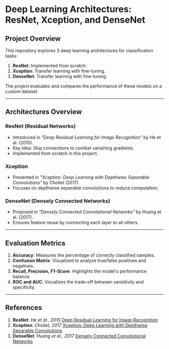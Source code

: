 # Deep Learning Architectures: ResNet, Xception, and DenseNet

## Project Overview
This repository explores 3 deep learning architectures for classification tasks:
1. **ResNet**: Implemented from scratch.
2. **Xception**: Transfer learning with fine-tuning.
3. **DenseNet**: Transfer learning with fine-tuning.

The project evaluates and compares the performance of these models on a custom dataset.

---

## Architectures Overview

### ResNet (Residual Networks)
- Introduced in *"Deep Residual Learning for Image Recognition"* by He et al. (2015).
- Key Idea: Skip connections to combat vanishing gradients.
- Implemented from scratch in this project.

### Xception
- Presented in *"Xception: Deep Learning with Depthwise Separable Convolutions"* by Chollet (2017).
- Focuses on depthwise separable convolutions to reduce computation.

### DenseNet (Densely Connected Networks)
- Proposed in *"Densely Connected Convolutional Networks"* by Huang et al. (2017).
- Ensures feature reuse by connecting each layer to all others.

---

## Evaluation Metrics
1. **Accuracy**: Measures the percentage of correctly classified samples.
2. **Confusion Matrix**: Visualized to analyze true/false positives and negatives.
3. **Recall, Precision, F1-Score**: Highlights the model's performance balance.
4. **ROC and AUC**: Visualizes the trade-off between sensitivity and specificity.

---

## References
1. **ResNet**: *He et al., 2015* [Deep Residual Learning for Image Recognition](https://arxiv.org/abs/1512.03385)
2. **Xception**: *Chollet, 2017* [Xception: Deep Learning with Depthwise Separable Convolutions](https://arxiv.org/abs/1610.02357)
3. **DenseNet**: *Huang et al., 2017* [Densely Connected Convolutional Networks](https://arxiv.org/abs/1608.06993)
